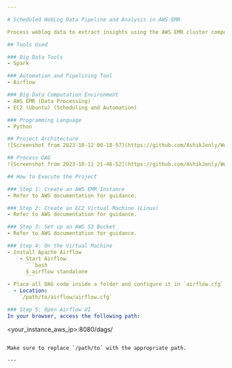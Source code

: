 ```yaml
---

# Scheduled WebLog Data Pipeline and Analysis in AWS EMR

Process weblog data to extract insights using the AWS EMR cluster computing service with Apache Spark and schedule weekly log analysis of data from Amazon S3.

## Tools Used

### Big Data Tools
- Spark

### Automation and Pipelining Tool
- Airflow

### Big Data Computation Environment
- AWS EMR (Data Processing)
- EC2 (Ubuntu) (Scheduling and Automation)

### Programming Language
- Python

## Project Architecture
![Screenshot from 2023-10-12 00-18-57](https://github.com/AshikJenly/Weekly-Scheduled-WebLog-Data-Pipeline-and-Analysis-in-AWS-EMR/assets/116492348/696ed486-bea1-4899-a5eb-c9fed8f9fabf)

## Process DAG
![Screenshot from 2023-10-11 21-46-52](https://github.com/AshikJenly/Weekly-Scheduled-WebLog-Data-Pipeline-and-Analysis-in-AWS-EMR/assets/116492348/b5c6b233-76ee-43d2-ba83-9183e610d6e1)

## How to Execute the Project

### Step 1: Create an AWS EMR Instance
- Refer to AWS documentation for guidance.

### Step 2: Create an EC2 Virtual Machine (Linux)
- Refer to AWS documentation for guidance.

### Step 3: Set up an AWS S3 Bucket
- Refer to AWS documentation for guidance.

### Step 4: On the Virtual Machine
- Install Apache Airflow
    - Start Airflow
      ```bash
      $ airflow standalone
      ```
- Place all DAG code inside a folder and configure it in `airflow.cfg`
  - Location:
    `/path/to/airflow/airflow.cfg`

### Step 5: Open Airflow UI
In your browser, access the following path:
```
<your_instance_aws_ip>:8080/dags/
```

Make sure to replace `/path/to` with the appropriate path.

---
```

